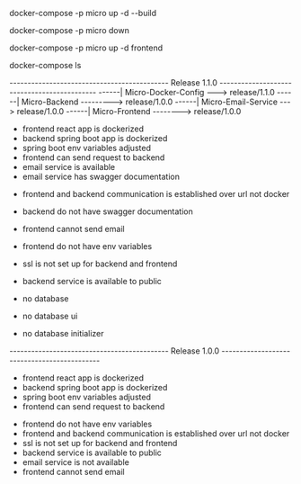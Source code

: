 <!-- --------------- Running Applications --------------- -->

docker-compose -p micro up -d --build

docker-compose -p micro down

docker-compose -p micro up -d frontend

docker-compose ls

-------------------------------------------- Release 1.1.0 --------------------------------------------
------|  Micro-Docker-Config --->  release/1.1.0
------|  Micro-Backend --------->  release/1.0.0
------|  Micro-Email-Service --->  release/1.0.0
------|  Micro-Frontend -------->  release/1.0.0

+ frontend react app is dockerized
+ backend spring boot app is dockerized
+ spring boot env variables adjusted
+ frontend can send request to backend
+ email service is available
+ email service has swagger documentation

- frontend and backend communication is established over url not docker
- backend do not have swagger documentation
- frontend cannot send email
- frontend do not have env variables
- ssl is not set up for backend and frontend
- backend service is available to public

- no database
- no database ui
- no database initializer

-------------------------------------------- Release 1.0.0 --------------------------------------------
+ frontend react app is dockerized
+ backend spring boot app is dockerized
+ spring boot env variables adjusted
+ frontend can send request to backend

- frontend do not have env variables
- frontend and backend communication is established over url not docker
- ssl is not set up for backend and frontend
- backend service is available to public
- email service is not available
- frontend cannot send email
